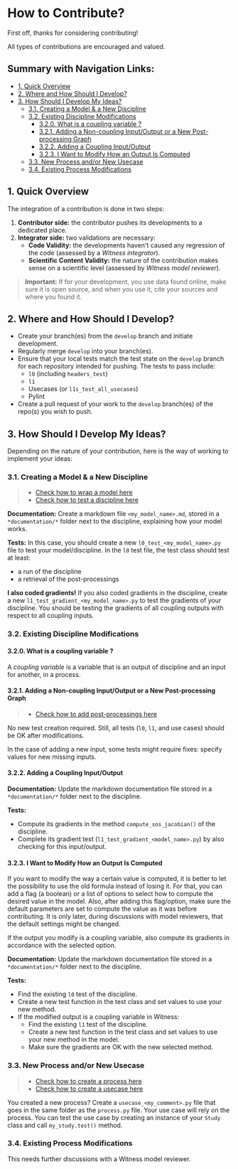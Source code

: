# How to Contribute?

First off, thanks for considering contributing! 

All types of contributions are encouraged and valued.

##  Summary with Navigation Links:
- [1. Quick Overview](#1-quick-overview)
- [2. Where and How Should I Develop?](#2-where-and-how-should-i-develop)
- [3. How Should I Develop My Ideas?](#3-how-should-i-develop-my-ideas)
  - [3.1. Creating a Model & a New Discipline](#31-creating-a-model--a-new-discipline)
  - [3.2. Existing Discipline Modifications](#32-existing-discipline-modifications)
    - [3.2.0. What is a coupling variable ?](#320-what-is-a-coupling-variable)
    - [3.2.1. Adding a Non-coupling Input/Output or a New Post-processing Graph](#321-adding-a-non-coupling-inputoutput-or-a-new-post-processing-graph)
    - [3.2.2. Adding a Coupling Input/Output](#322-adding-a-coupling-inputoutput)
    - [3.2.3. I Want to Modify How an Output Is Computed](#323-i-want-to-modify-how-an-output-is-computed)
  - [3.3. New Process and/or New Usecase](#33-new-process-andor-new-usecase)
  - [3.4. Existing Process Modifications](#34-existing-process-modifications)

## 1. Quick Overview
The integration of a contribution is done in two steps:
1. **Contributor side:** the contributor pushes its developments to a dedicated place.
2. **Integrator side:** two validations are necessary:
    - **Code Validity:** the developments haven't caused any regression of the code (assessed by a *Witness integrator*).
    - **Scientific Content Validity:** the nature of the contribution makes sense on a scientific level (assessed by *Witness model reviewer*).

> **Important:** If for your development, you use data found online, make sure it is open source, and when you use it, cite your sources and where you found it.

## 2. Where and How Should I Develop?
- Create your branch(es) from the `develop` branch and initiate development.
- Regularly merge `develop` into your branch(es).
- Ensure that your local tests match the test state on the `develop` branch for each repository intended for pushing. The tests to pass include:
  - `l0` (including `headers_test`)
  - `l1`
  - Usecases (or `l1s_test_all_usecases`)
  - Pylint
- Create a pull request of your work to the `develop` branch(es) of the repo(s) you wish to push.

## 3. How Should I Develop My Ideas?
Depending on the nature of your contribution, here is the way of working to implement your ideas:

### 3.1. Creating a Model & a New Discipline
> - [Check how to wrap a model here](https://sostrades-core.readthedocs.io/en/latest/how-to/wrap-model.html)
> - [Check how to test a discipline here](https://sostrades-core.readthedocs.io/en/latest/how-to/test-wrap.html)

**Documentation:** Create a markdown file `<my_model_name>.md`, stored in a `*documentation/*` folder next to the discipline, explaining how your model works.

**Tests:**
In this case, you should create a new `l0_test_<my_model_name>.py` file to test your model/discipline.
In the `l0` test file, the test class should test at least:
- a run of the discipline
- a retrieval of the post-processings

**I also coded gradients!**
If you also coded gradients in the discipline, create a new `l1_test_gradient_<my_model_name>.py` to test the gradients of your discipline.
You should be testing the gradients of all coupling outputs with respect to all coupling inputs.

### 3.2. Existing Discipline Modifications

#### 3.2.0. What is a coupling variable ?

A *coupling variable* is a variable that is an output of discipline and an input for another, in a process.

#### 3.2.1. Adding a Non-coupling Input/Output or a New Post-processing Graph
> - [Check how to add post-processings here](https://sostrades-core.readthedocs.io/en/latest/how-to/create-postprocessing.html)

No new test creation required. Still, all tests (`l0`, `l1`, and use cases) should be OK after modifications.

In the case of adding a new input, some tests might require fixes: specify values for new missing inputs.

#### 3.2.2. Adding a Coupling Input/Output

**Documentation:** Update the markdown documentation file stored in a `*documentation/*` folder next to the discipline.

**Tests:**
- Compute its gradients in the method `compute_sos_jacobian()` of the discipline.
- Complete its gradient test (`l1_test_gradient_<model_name>.py`) by also checking for this input/output.

#### 3.2.3. I Want to Modify How an Output Is Computed
If you want to modify the way a certain value is computed, it is better to let the possibility to use the old formula instead of losing it.
For that, you can add a flag (a boolean) or a list of options to select how to compute the desired value in the model.
Also, after adding this flag/option, make sure the default parameters are set to compute the value as it was before contributing.
It is only later, during discussions with model reviewers, that the default settings might be changed.

If the output you modify is a coupling variable, also compute its gradients in accordance with the selected option.

**Documentation:** Update the markdown documentation file stored in a `*documentation/*` folder next to the discipline.

**Tests:**
- Find the existing `l0` test of the discipline.
- Create a new test function in the test class and set values to use your new method.
- If the modified output is a coupling variable in Witness:
  - Find the existing `l1` test of the discipline.
  - Create a new test function in the test class and set values to use your new method in the model.
  - Make sure the gradients are OK with the new selected method.

### 3.3. New Process and/or New Usecase
> - [Check how to create a process here](https://sostrades-core.readthedocs.io/en/latest/how-to/create-process.html)
> - [Check how to create a usecase here](https://sostrades-core.readthedocs.io/en/latest/how-to/create-usecase.html)

You created a new process? Create a `usecase_<my_comment>.py` file that goes in the same folder as the `process.py` file.
Your use case will rely on the process. You can test the use case by creating an instance of your `Study` class and call `my_study.test()` method.

### 3.4. Existing Process Modifications
This needs further discussions with a Witness model reviewer.
